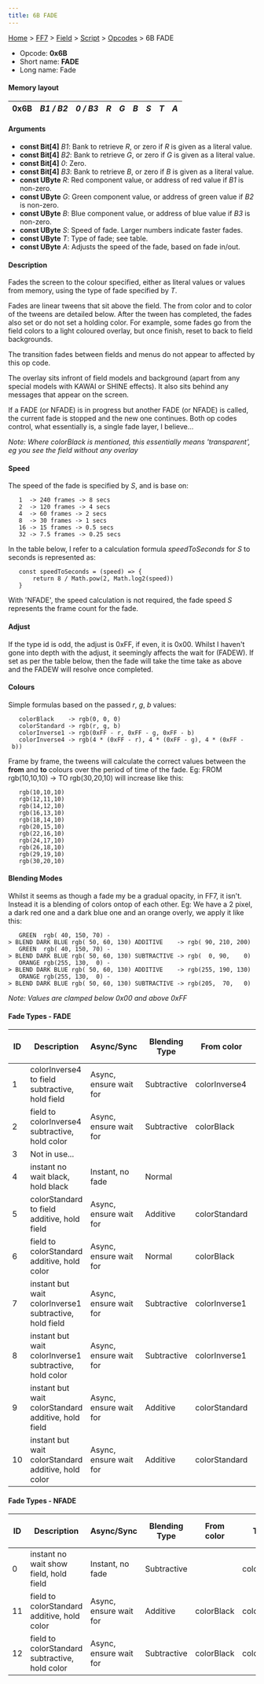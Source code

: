 ```yaml
---
title: 6B FADE
---
```


[Home](Main%20Page.md) > [FF7](FF7.md) > [Field](FF7/Field.md) > [Script](FF7/Field/Script.md) > [Opcodes](FF7/Field/Script/Opcodes.md) > 6B FADE

-   Opcode: **0x6B**
-   Short name: **FADE**
-   Long name: Fade

#### Memory layout

| 0x6B | *B1 / B2* | *0 / B3* | *R* | *G* | *B* | *S* | *T* | *A* |
|------|-----------|----------|-----|-----|-----|-----|-----|-----|

#### Arguments

-   **const Bit\[4\]** *B1*: Bank to retrieve *R*, or zero if *R* is
    given as a literal value.
-   **const Bit\[4\]** *B2*: Bank to retrieve *G*, or zero if *G* is
    given as a literal value.
-   **const Bit\[4\]** *0*: Zero.
-   **const Bit\[4\]** *B3*: Bank to retrieve *B*, or zero if *B* is
    given as a literal value.
-   **const UByte** *R*: Red component value, or address of red value if
    *B1* is non-zero.
-   **const UByte** *G*: Green component value, or address of green
    value if *B2* is non-zero.
-   **const UByte** *B*: Blue component value, or address of blue value
    if *B3* is non-zero.
-   **const UByte** *S*: Speed of fade. Larger numbers indicate faster
    fades.
-   **const UByte** *T*: Type of fade; see table.
-   **const UByte** *A*: Adjusts the speed of the fade, based on fade
    in/out.

#### Description

Fades the screen to the colour specified, either as literal values or
values from memory, using the type of fade specified by *T*.

Fades are linear tweens that sit above the field. The from color and to
color of the tweens are detailed below. After the tween has completed,
the fades also set or do not set a holding color. For example, some
fades go from the field colors to a light coloured overlay, but once
finish, reset to back to field backgrounds.

The transition fades between fields and menus do not appear to affected
by this op code.

The overlay sits infront of field models and background (apart from any
special models with KAWAI or SHINE effects). It also sits behind any
messages that appear on the screen.

If a FADE (or NFADE) is in progress but another FADE (or NFADE) is
called, the current fade is stopped and the new one continues. Both op
codes control, what essentially is, a single fade layer, I believe...

*Note: Where colorBlack is mentioned, this essentially means
'transparent', eg you see the field without any overlay*

#### Speed

The speed of the fade is specified by *S*, and is base on:

`   1  -> 240 frames -> 8 secs`  
`   2  -> 120 frames -> 4 secs`  
`   4  -> 60 frames -> 2 secs`  
`   8  -> 30 frames -> 1 secs`  
`   16 -> 15 frames -> 0.5 secs`  
`   32 -> 7.5 frames -> 0.25 secs`

In the table below, I refer to a calculation formula *speedToSeconds*
for *S* to seconds is represented as:

`   const speedToSeconds = (speed) => {`  
`       return 8 / Math.pow(2, Math.log2(speed))`  
`   }`

With 'NFADE', the speed calculation is not required, the fade speed *S*
represents the frame count for the fade.

#### Adjust

If the type id is odd, the adjust is 0xFF, if even, it is 0x00. Whilst I
haven't gone into depth with the adjust, it seemingly affects the wait
for (FADEW). If set as per the table below, then the fade will take the
time take as above and the FADEW will resolve once completed.

#### Colours

Simple formulas based on the passed *r*, *g*, *b* values:

`   colorBlack    -> rgb(0, 0, 0)`  
`   colorStandard -> rgb(r, g, b)`  
`   colorInverse1 -> rgb(0xFF - r, 0xFF - g, 0xFF - b)`  
`   colorInverse4 -> rgb(4 * (0xFF - r), 4 * (0xFF - g), 4 * (0xFF - b))`

Frame by frame, the tweens will calculate the correct values between the
**from** and **to** colours over the period of time of the fade. Eg:
FROM rgb(10,10,10) -&gt; TO rgb(30,20,10) will increase like this:

`   rgb(10,10,10)`  
`   rgb(12,11,10)`  
`   rgb(14,12,10)`  
`   rgb(16,13,10)`  
`   rgb(18,14,10)`  
`   rgb(20,15,10)`  
`   rgb(22,16,10)`  
`   rgb(24,17,10)`  
`   rgb(26,18,10)`  
`   rgb(29,19,10)`  
`   rgb(30,20,10)`

#### Blending Modes

Whilst it seems as though a fade my be a gradual opacity, in FF7, it
isn't. Instead it is a blending of colors ontop of each other. Eg: We
have a 2 pixel, a dark red one and a dark blue one and an orange overly,
we apply it like this:

`   GREEN  rgb( 40, 150, 70) -> BLEND DARK BLUE rgb( 50, 60, 130) ADDITIVE    -> rgb( 90, 210, 200)`  
`   GREEN  rgb( 40, 150, 70) -> BLEND DARK BLUE rgb( 50, 60, 130) SUBTRACTIVE -> rgb(  0, 90,    0)`  
`   ORANGE rgb(255, 130,  0) -> BLEND DARK BLUE rgb( 50, 60, 130) ADDITIVE    -> rgb(255, 190, 130)`  
`   ORANGE rgb(255, 130,  0) -> BLEND DARK BLUE rgb( 50, 60, 130) SUBTRACTIVE -> rgb(205,  70,   0)`

*Note: Values are clamped below 0x00 and above 0xFF*

#### Fade Types - FADE

| ID  | Description                                            | Async/Sync             | Blending Type | From color    | To color      | Hold end color after finished | Speed          | Adjust (typically) |
|-----|--------------------------------------------------------|------------------------|---------------|---------------|---------------|-------------------------------|----------------|--------------------|
| 1   | colorInverse4 to field subtractive, hold field         | Async, ensure wait for | Subtractive   | colorInverse4 | colorBlack    | colorBlack                    | speedToSeconds | 0xFF               |
| 2   | field to colorInverse4 subtractive, hold color         | Async, ensure wait for | Subtractive   | colorBlack    | colorInverse4 | colorInverse4                 | speedToSeconds | 0x00               |
| 3   | Not in use...                                          |                        |               |               |               |                               |                |                    |
| 4   | instant no wait black, hold black                      | Instant, no fade       | Normal        |               | colorBlack    | colorBlack                    | Instant        | 0x00               |
| 5   | colorStandard to field additive, hold field            | Async, ensure wait for | Additive      | colorStandard | colorBlack    | colorBlack                    | speedToSeconds | 0xFF               |
| 6   | field to colorStandard additive, hold color            | Async, ensure wait for | Normal        | colorBlack    | colorStandard | colorStandard                 | speedToSeconds | 0x00               |
| 7   | instant but wait colorInverse1 subtractive, hold field | Async, ensure wait for | Subtractive   | colorInverse1 | colorInverse1 | colorBlack                    | speedToSeconds | 0xFF               |
| 8   | instant but wait colorInverse1 subtractive, hold color | Async, ensure wait for | Subtractive   | colorInverse1 | colorInverse1 | colorInverse1                 | speedToSeconds | 0x00               |
| 9   | instant but wait colorStandard additive, hold field    | Async, ensure wait for | Additive      | colorStandard | colorStandard | colorBlack                    | speedToSeconds | 0xFF               |
| 10  | instant but wait colorStandard additive, hold color    | Async, ensure wait for | Additive      | colorStandard | colorStandard | colorStandard                 | speedToSeconds | 0x00               |

#### Fade Types - NFADE

| ID  | Description                                    | Async/Sync             | Blending Type | From color | To color      | Hold end color after finished | Speed        |
|-----|------------------------------------------------|------------------------|---------------|------------|---------------|-------------------------------|--------------|
| 0   | instant no wait show field, hold field         | Instant, no fade       | Subtractive   |            | colorBlack    | colorBlack                    | Instant      |
| 11  | field to colorStandard additive, hold color    | Async, ensure wait for | Additive      | colorBlack | colorStandard | colorStandard                 | *S* = frames |
| 12  | field to colorStandard subtractive, hold color | Async, ensure wait for | Subtractive   | colorBlack | colorStandard | colorStandard                 | *S* = frames |
